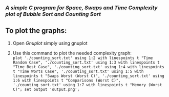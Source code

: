 ### *A simple C program for Space, Swaps and Time Complexity plot of Bubble Sort and Counting Sort*    

## To plot the graphs:

1. Open *Gnuplot* simply using
gnuplot
   
2. Use this command to plot the needed complexity graph:   
```plot './counting_sort.txt' using 1:2 with linespoints t "Time Random Case", './counting_sort.txt' using 1:3 with linespoints t "Time Best Case", './counting_sort.txt' using 1:4 with linespoints t "Time Worts Case", './counting_sort.txt' using 1:5 with linespoints t "Swaps Worst (Worst C)", './counting_sort.txt' using 1:6 with linespoints t "Comparisons (Worst C)", './counting_sort.txt' using 1:7 with linespoints t "Memory (Worst C)"; set output 'output.png';```